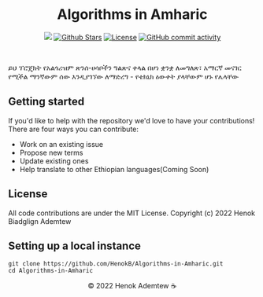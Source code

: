 <h1 align="center"> Algorithms in Amharic </h1>

<p align="center">
   <a href="#contributors"><img src="https://img.shields.io/github/contributors/HenokB/Algorithms-in-Amharic.svg?color=c0c8d0"></a>
   <a href="https://github.com/HenokB/Algorithms-in-Amharic/stargazers"><img src="https://img.shields.io/github/stars/HenokB/Algorithms-in-Amharic?color=e4b442" alt="Github Stars"></a>
   <a href="https://github.com/HenokB/Algorithms-in-Amharic/blob/main/LICENSE"><img src="https://img.shields.io/badge/license-MIT-9d2235" alt="License"></a>
   <a href="https://github.com/HenokB/Algorithms-in-Amharic/commits/main"><img alt="GitHub commit activity" src="https://img.shields.io/github/commit-activity/m/HenokB/Teacher-Aid?color=8b55e3"/></a> 
</p> </br>

ይህ ፕሮጄክት የአልጎሪዝም ጽንሰ-ሀሳቦችን ግልጽና ቀላል በሆነ ቋንቋ ለመግለጽ፣ አማርኛ መናገር የሚችል ማንኛውም ሰው እንዲያገኘው ለማድረግ - የቴክኒክ ዕውቀት ያላቸውም ሆኑ የሌላቸው

 ## Getting started

If you'd like to help with the repository we'd love to have your contributions! There are four ways you can contribute:

- Work on an existing issue
- Propose new terms
- Update existing ones
- Help translate to other Ethiopian languages(Coming Soon)

## License 

All code contributions are under the MIT License. Copyright (c) 2022 Henok Biadglign Ademtew

## Setting up a local instance

```
git clone https://github.com/HenokB/Algorithms-in-Amharic.git
cd Algorithms-in-Amharic
```

<p align="center">© 2022 Henok Ademtew ☕️</p>
